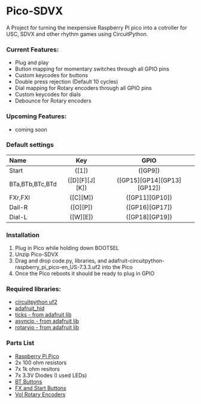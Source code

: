 # Pico-SDVX

A Project for turning the inexpensive Raspberry PI pico into a cotroller for USC, SDVX and other rhythm games using CircuitPython.


### Current Features:
- Plug and play
- Button mapping for momentary switches through all GPIO pins
- Custom keycodes for buttons
- Double press rejection (Default 10 cycles)
- Dial mapping for Rotary encoders through all GPIO pins
- Custom keycodes for dials
- Debounce for Rotary encoders

### Upcoming Features:
- coming soon

### Default settings
Name | Key| GPIO
|:--|:--:|:--:|
Start | ([1]) | ([GP9])
BTa,BTb,BTc,BTd | ([D][F][J][K]) | ([GP15][GP14][GP13][GP12])
FXr,FXl | ([C][M]) | ([GP11][GP10])
Dail-R | ([O][P]) | ([GP16][GP17])
Dial-L | ([W][E]) | ([GP18][GP19])



### Installation

1. Plug in Pico while holding down BOOTSEL
2. Unzip Pico-SDVX
3. Drag and drop code.py, libraries, and adafruit-circuitpython-raspberry_pi_pico-en_US-7.3.3.uf2 into the Pico
4. Once the Pico reboots it should be ready to plug in GPIO 

### Required libraries:
- [circuitpython uf2](https://circuitpython.org/board/raspberry_pi_pico/)
- [adafruit_hid](https://github.com/adafruit/Adafruit_CircuitPython_HID)
- [ticks - from adafruit lib](https://circuitpython.org/libraries)
- [asyncio - from adafruit lib](https://circuitpython.org/libraries)
- [rotaryio - from adafruit lib](https://circuitpython.org/libraries)

### Parts List
- [Raspberry Pi Pico](https://www.adafruit.com/product/5525)
- 2x 100 ohm resistors
- 7x 1k ohm resitors
- 7x 3.3V Diodes (I used LEDs)
- [BT Buttons](https://www.aliexpress.com/item/2251832857137258.html?spm=a2g0o.detail.1000014.15.5071d002cG74ZQ&gps-id=pcDetailBottomMoreOtherSeller&scm=1007.40050.281175.0&scm_id=1007.40050.281175.0&scm-url=1007.40050.281175.0&pvid=6d12ce93-c86a-4453-ba22-4e42bba12dff&_t=gps-id:pcDetailBottomMoreOtherSeller,scm-url:1007.40050.281175.0,pvid:6d12ce93-c86a-4453-ba22-4e42bba12dff,tpp_buckets:668%232846%238109%231935&pdp_ext_f=%7B%22sku_id%22%3A%2267375362095%22%2C%22sceneId%22%3A%2230050%22%7D&pdp_npi=2%40dis%21USD%2117.99%2117.99%21%21%21%21%21%402101f6b816625083399182926e3709%2167375362095%21rec)
- [FX and Start Buttons](https://www.aliexpress.com/item/2251832467827163.html?spm=2114.30010308.3.2.MPUfbB&ws_ab_test=searchweb201556_8%2Csearchweb201602_2_10017_405_404_301_407_406_10040%2Csearchweb201603_2&btsid=49678139-a03d-4cc6-b940-93b38f89f956&gatewayAdapt=4itemAdapt)
- [Vol Rotary Encoders](https://www.amazon.com/dp/B07MWZ4CLT/?coliid=I183GLNDLFTQF5&colid=1BNLKE657MKDX&psc=1&ref_=lv_ov_lig_dp_it)

